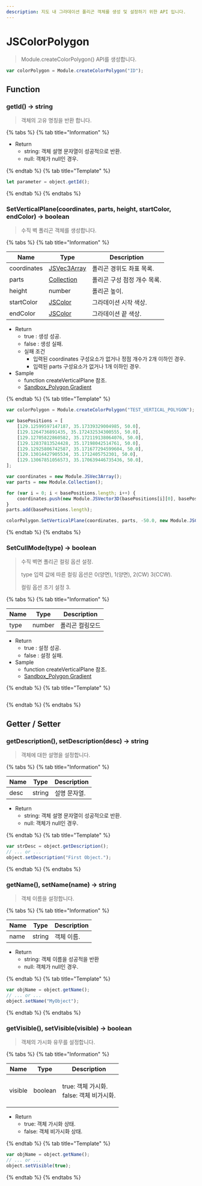 ```yaml
---
description: 지도 내 그라데이션 폴리곤 객체를 생성 및 설정하기 위한 API 입니다.
---
```


# JSColorPolygon

> Module.createColorPolygon() API를 생성합니다.

```javascript
var colorPolygon = Module.createColorPolygon("ID");
```

## Function

### getId() → string

> 객체의 고유 명칭을 반환 합니다.

{% tabs %}
{% tab title="Information" %}

-   Return
    -   string: 객체 설명 문자열이 성공적으로 반환.
    -   null: 객체가 null인 경우.

{% endtab %}
{% tab title="Template" %}

```javascript
let parameter = object.getId();
```

{% endtab %}
{% endtabs %}

### SetVerticalPlane(coordinates, parts, height, startColor, endColor) → boolean

> 수직 벽 폴리곤 객체를 생성합니다.

{% tabs %}
{% tab title="Information" %}

| Name        | Type                                  | Description                 |
| ----------- | ------------------------------------- | --------------------------- |
| coordinates | [JSVec3Array](../core/jsvec3array.md) | 폴리곤 경위도 좌표 목록.    |
| parts       | [Collection](../core/collection.md)   | 폴리곤 구성 점정 개수 목록. |
| height      | number                                | 폴리곤 높이.                |
| startColor  | [JSColor](../core/jscolor.md)         | 그라데이션 시작 색상.       |
| endColor    | [JSColor](../core/jscolor.md)         | 그라데이션 끝 색상.         |

-   Return
    -   true : 생성 성공.
    -   false : 생성 실패.
    -   실패 조건
        -   입력된 coordinates 구성요소가 없거나 정점 개수가 2개 이하인 경우.
        -   입력된 parts 구성요소가 없거나 1개 이하인 경우.
-   Sample
    -   function createVerticalPlane 참조.
    -   [Sandbox_Polygon Gradient](https://sandbox.egiscloud.com/code/main.do?id=object_colorpolygon_gradation)

{% endtab %}
{% tab title="Template" %}

```javascript
var colorPolygon = Module.createColorPolygon("TEST_VERTICAL_POLYGON");

var basePositions = [
    [129.12599597147187, 35.17339329004985, 50.0],
    [129.1264736891435, 35.172432534300555, 50.0],
    [129.12705822860582, 35.172119138064076, 50.0],
    [129.12837813524428, 35.17198042514761, 50.0],
    [129.12925806742587, 35.171677294599604, 50.0],
    [129.13014427905534, 35.1712405752301, 50.0],
    [129.13067851056573, 35.170639446735436, 50.0],
];

var coordinates = new Module.JSVec3Array();
var parts = new Module.Collection();

for (var i = 0; i < basePositions.length; i++) {
    coordinates.push(new Module.JSVector3D(basePositions[i][0], basePositions[i][1], basePositions[i][2]));
}
parts.add(basePositions.length);

colorPolygon.SetVerticalPlane(coordinates, parts, -50.0, new Module.JSColor(0, 255, 255, 0), new Module.JSColor(255, 255, 0, 0));
```

{% endtab %}
{% endtabs %}

### SetCullMode(type) → boolean

> 수직 벽면 폴리곤 컬링 옵션 설정.
>
> type 입력 값에 따른 컬링 옵션은 0(양면), 1(양면), 2(CW) 3(CCW).
>
> 컬링 옵션 초기 설정 3.

{% tabs %}
{% tab title="Information" %}

| Name | Type   | Description     |
| ---- | ------ | --------------- |
| type | number | 폴리곤 컬링모드 |

-   Return
    -   true : 설정 성공.
    -   false : 설정 실패.
-   Sample
    -   function createVerticalPlane 참조.
    -   [Sandbox_Polygon Gradient](https://sandbox.egiscloud.com/code/main.do?id=object_colorpolygon_gradation)

{% endtab %}
{% tab title="Template" %}

```javascript

```

{% endtab %}
{% endtabs %}

## Getter / Setter

### getDescription(), setDescription(desc) → string

> 객체에 대한 설명을 설정합니다.

{% tabs %}
{% tab title="Information" %}

| Name | Type   | Description  |
| ---- | ------ | ------------ |
| desc | string | 설명 문자열. |

-   Return
    -   string: 객체 설명 문자열이 성공적으로 반환.
    -   null: 객체가 null인 경우.

{% endtab %}
{% tab title="Template" %}

```javascript
var strDesc = object.getDescription();
// ... or ...
object.setDescription("First Object.");
```

{% endtab %}
{% endtabs %}

### getName(), setName(name) → string

> 객체 이름을 설정합니다.

{% tabs %}
{% tab title="Information" %}

| Name | Type   | Description |
| ---- | ------ | ----------- |
| name | string | 객체 이름.  |

-   Return
    -   string: 객체 이름을 성공적을 반환
    -   null: 객체가 null인 경우.

{% endtab %}
{% tab title="Template" %}

```javascript
var objName = object.getName();
// ... or ...
object.setName("MyObject");
```

{% endtab %}
{% endtabs %}

### getVisible(), setVisible(visible) → boolean

> 객체의 가시화 유무를 설정합니다.

{% tabs %}
{% tab title="Information" %}

| Name    | Type    | Description                                        |
| ------- | ------- | -------------------------------------------------- |
| visible | boolean | <p>true: 객체 가시화.<br>false: 객체 비가시화.</p> |

-   Return
    -   true: 객체 가시화 상태.
    -   false: 객체 비가시화 상태.

{% endtab %}
{% tab title="Template" %}

```javascript
var objName = object.getName();
// ... or ...
object.setVisible(true);
```

{% endtab %}
{% endtabs %}
